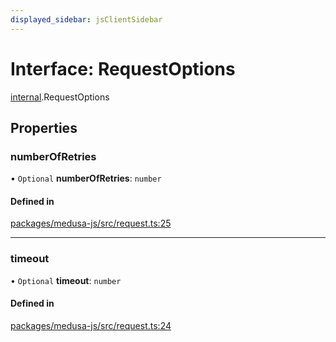 ```yaml
---
displayed_sidebar: jsClientSidebar
---
```


# Interface: RequestOptions

[internal](../modules/internal-5.md).RequestOptions

## Properties

### numberOfRetries

• `Optional` **numberOfRetries**: `number`

#### Defined in

[packages/medusa-js/src/request.ts:25](https://github.com/medusajs/medusa/blob/b38f73726/packages/medusa-js/src/request.ts#L25)

___

### timeout

• `Optional` **timeout**: `number`

#### Defined in

[packages/medusa-js/src/request.ts:24](https://github.com/medusajs/medusa/blob/b38f73726/packages/medusa-js/src/request.ts#L24)
